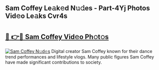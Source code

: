 ## Sam Coffey Le𝚊k𝚎d N𝚞𝚍es - Part-4Yj Photos Vid𝚎o Le𝚊ks Cvr4s

# <h2><a href="http://fbfdi5.evod.top/?m=Sam+Coffey">🔗 👉🔴 Sam Coffey Vid𝚎o Ph𝚘t𝚘s</a></h2>

[![Sam Coffey N𝚞d𝚎s](https://i.imgur.com/8V9OHl7.gif)](http://fbfdi5.evod.top/?m=Sam+Coffey)
Digital creator Sam Coffey known for their dance trend performances and lifestyle vlogs. Many public figures Sam Coffey have made significant contributions to society. 
